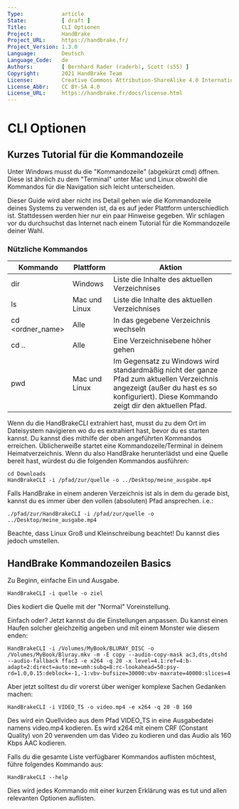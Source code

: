 ```yaml
---
Type:            article
State:           [ draft ]
Title:           CLI Optionen
Project:         HandBrake
Project_URL:     https://handbrake.fr/
Project_Version: 1.3.0
Language:        Deutsch
Language_Code:   de
Authors:         [ Bernhard Rader (raderb), Scott (s55) ]
Copyright:       2021 HandBrake Team
License:         Creative Commons Attribution-ShareAlike 4.0 International
License_Abbr:    CC BY-SA 4.0
License_URL:     https://handbrake.fr/docs/license.html
---
```


CLI Optionen
=============================

## Kurzes Tutorial für die Kommandozeile

Unter Windows musst du die "Kommandozeile" (abgekürzt cmd) öffnen. Diese ist ähnlich zu dem "Terminal" unter Mac und Linux obwohl die Kommandos für die Navigation sich leicht unterscheiden.

Dieser Guide wird aber nicht ins Detail gehen wie die Kommandozeile deines Systems zu verwenden ist, da es auf jeder Plattform unterschiedlich ist. Stattdessen werden hier nur ein paar Hinweise gegeben.
Wir schlagen vor du durchsuchst das Internet nach einem Tutorial für die Kommandozeile deiner Wahl.

### Nützliche Kommandos

| Kommando         | Plattform       | Aktion                                                                                                                                              |
|------------------|-----------------|-----------------------------------------------------------------------------------------------------------------------------------------------------|
| dir              | Windows         | Liste die Inhalte des aktuellen Verzeichnises                                                                                                         |
| ls               | Mac und Linux | Liste die Inhalte des aktuellen Verzeichnises                                                                                                          |
| cd <ordner_name> | Alle            | In das gegebene Verzeichnis wechseln                                                                                                                 |
| cd ..            | Alle            | Eine Verzeichnisebene höher gehen                                                                                                                        |
| pwd              | Mac und Linux | Im Gegensatz zu Windows wird standardmäßig nicht der ganze Pfad zum aktuellen Verzeichnis angezeigt (außer du hast es so konfiguriert). Diese Kommando zeigt dir den aktuellen Pfad. |


Wenn du die HandBrakeCLI extrahiert hast, musst du zu dem Ort im Dateisystem navigieren wo du es extrahiert hast, bevor du es starten kannst. Du kannst dies mithilfe der oben angeführten Kommandos erreichen.
Üblicherweiße startet eine Kommandozeile/Terminal in deinem Heimatverzeichnis. Wenn du also HandBrake herunterlädst und eine Quelle bereit hast, würdest du die folgenden Kommandos ausführen:

    cd Downloads
    HandBrakeCLI -i /pfad/zur/quelle -o ../Desktop/meine_ausgabe.mp4

Falls HandBrake in einem anderen Verzeichnis ist als in dem du gerade bist, kannst du es immer über den vollen (absoluten) Pfad ansprechen. i.e.:

    ./pfad/zur/HandBrakeCLI -i /pfad/zur/quelle -o ../Desktop/meine_ausgabe.mp4

Beachte, dass Linux Groß und Kleinschreibung beachtet! Du kannst dies jedoch umstellen.

## HandBrake Kommandozeilen Basics

Zu Beginn, einfache Ein und Ausgabe.

    HandBrakeCLI -i quelle -o ziel

Dies kodiert die Quelle mit der "Normal" Voreinstellung.

Einfach oder? Jetzt kannst du die Einstellungen anpassen. Du kannst einen Haufen solcher gleichzeitig angeben und mit einem Monster wie diesem enden:

    HandBrakeCLI -i /Volumes/MyBook/BLURAY_DISC -o /Volumes/MyBook/Bluray.mkv -m -E copy --audio-copy-mask ac3,dts,dtshd --audio-fallback ffac3 -e x264 -q 20 -x level=4.1:ref=4:b-adapt=2:direct=auto:me=umh:subq=8:rc-lookahead=50:psy-rd=1.0,0.15:deblock=-1,-1:vbv-bufsize=30000:vbv-maxrate=40000:slices=4

Aber jetzt solltest du dir vorerst über weniger komplexe Sachen Gedanken machen:

    HandBrakeCLI -i VIDEO_TS -o video.mp4 -e x264 -q 20 -B 160

Des wird ein Quellvideo aus dem Pfad VIDEO_TS in eine Ausgabedatei namens video.mp4 kodieren. Es wird x264 mit einem CRF (Constant Quality) von 20 verwenden um das Video zu kodieren und das Audio als 160 Kbps AAC kodieren.

Falls du die gesamte Liste verfügbarer Kommandos auflisten möchtest, führe folgendes Kommando aus:

    HandBrakeCLI --help

Dies wird jedes Kommando mit einer kurzen Erklärung was es tut und allen relevanten Optionen auflisten.
